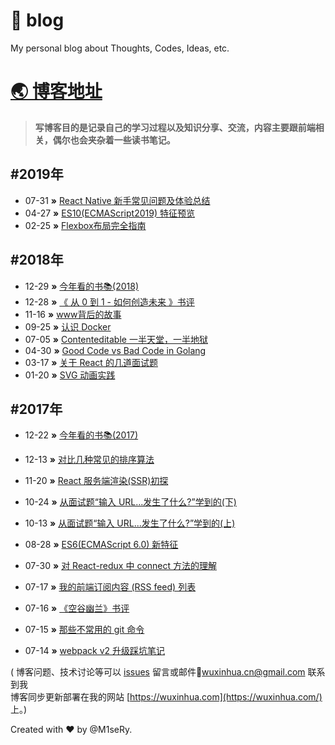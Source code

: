 # 📔 blog
My personal blog about Thoughts, Codes, Ideas, etc.

# [🌏 博客地址](https://m1sery.github.io/)

> **写博客目的是记录自己的学习过程以及知识分享、交流，内容主要跟前端相关，偶尔也会夹杂着一些读书笔记。**

## #2019年
* 07-31 **»** [React Native 新手常见问题及体验总结](https://m1sery.github.io/2019/07/31/The-common-issues-and-errors-I-have-faced-as-a-react-native-beginner/)  
* 04-27 **»** [ES10(ECMAScript2019) 特征预览](https://m1sery.github.io/2019/04/27/A-Preview-Of-ECMAScript2019-ES10/)
* 02-25 **»** [Flexbox布局完全指南](https://m1sery.github.io/2019/02/25/The-Guide-To-Flexbox/)
## #2018年

* 12-29 **»** [今年看的书📚(2018)](https://m1sery.github.io/2018/12/29/The-Books-I-Read-In-2018/)  
* 12-28 **»** [《 从 0 到 1 - 如何创造未来 》书评 ](https://m1sery.github.io/2018/12/28/Book-Review-Zero-To-One-By-Peter-Thiel/)
* 11-16 **»** [www背后的故事](https://m1sery.github.io/2018/11/16/Story-behind-the-www-in-domain/)
* 09-25 **»** [认识 Docker](https://m1sery.github.io/2018/09/25/Dive-Into-Docker/)  
* 07-05 **»** [Contenteditable 一半天堂，一半地狱](https://m1sery.github.io/2018/07/05/Contenteditable-The-Good-Part-And-The-Ugly/)
* 04-30 **»** [Good Code vs Bad Code in Golang](https://m1sery.github.io/2018/04/30/Good-Code-vs-Bad-Code-in-Golang(%E7%BF%BB%E8%AF%91)/)
* 03-17 **»** [关于 React 的几道面试题](https://m1sery.github.io/2018/03/17/The-questions-about-react-and-redux-in-interview/)
* 01-20 **»** [SVG 动画实践](https://m1sery.github.io/2018/01/20/The-svg-animation-in-action/)
## #2017年
* 12-22 **»** [今年看的书📚(2017)](https://m1sery.github.io/2017/12/22/The-reading-book-list-in-2017/)
* 12-13 **»** [对比几种常见的排序算法](https://m1sery.github.io/2017/12/13/The-think-of-sort-algorithms/)
* 11-20 **»** [React 服务端渲染(SSR)初探](https://m1sery.github.io/2017/11/20/React-ssr-exploration/)
* 10-24 **»** [从面试题“输入 URL...发生了什么?”学到的(下)](https://m1sery.github.io/2017/10/24/What-happen-from-input-the-URL-in-the-browser-to-the-page-bring-out-part2/)
* 10-13 **»** [从面试题“输入 URL...发生了什么?”学到的(上)](https://m1sery.github.io/2017/10/13/What-happen-from-input-the-URL-in-the-browser-to-the-page-bring-out/)
* 08-28 **»** [ES6(ECMAScript 6.0) 新特征](https://m1sery.github.io/2017/08/28/The-es6-features-learning-notes/)

* 07-30 **»** [对 React-redux 中 connect 方法的理解](https://m1sery.github.io/2017/07/30/React-redux-connect-Explain-in-detail/)
* 07-17 **»** [我的前端订阅内容 (RSS feed) 列表](https://m1sery.github.io/2017/07/17/My-favorite-fe-feed-RSS-feed-list/)
* 07-16 **»** [《空谷幽兰》书评](https://m1sery.github.io/2017/07/16/Book-review-Road-to-Heaven/)
* 07-15 **»** [那些不常用的 git 命令](https://m1sery.github.io/2017/07/15/The-git-you-may-not-frequently-used/)
* 07-14 **»** [webpack v2 升级踩坑笔记](https://m1sery.github.io/2017/07/14/Migrating-webpack-from-v1-to-v2/)  


( 博客问题、技术讨论等可以 [issues](https://github.com/M1seRy/blog/issues) 留言或邮件📮wuxinhua.cn@gmail.com 联系到我   
博客同步更新部署在我的网站 [https://wuxinhua.com](https://wuxinhua.com/) 上。)

<p align="left">
  Created with ❤️ by @M1seRy.
</p>
